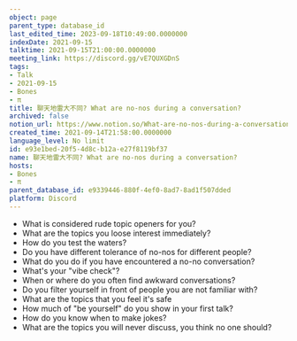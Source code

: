 ```yaml
---
object: page
parent_type: database_id
last_edited_time: 2023-09-18T10:49:00.0000000
indexDate: 2021-09-15
talktime: 2021-09-15T21:00:00.0000000
meeting_link: https://discord.gg/vE7QUXGDnS
tags:
- Talk
- 2021-09-15
- Bones
- π
title: 聊天地雷大不同? What are no-nos during a conversation?
archived: false
notion_url: https://www.notion.so/What-are-no-nos-during-a-conversation-e93e1bed20f54d8cb12ae27f8119bf37
created_time: 2021-09-14T21:58:00.0000000
language_level: No limit
id: e93e1bed-20f5-4d8c-b12a-e27f8119bf37
name: 聊天地雷大不同? What are no-nos during a conversation?
hosts:
- Bones
- π
parent_database_id: e9339446-880f-4ef0-8ad7-8ad1f507dded
platform: Discord
---
```



   - What is considered rude topic openers for you?
   - What are the topics you loose interest immediately?
   - How do you test the waters?
   - Do you have different tolerance of no-nos for different people?
   - What do you do if you have encountered a no-no conversation? 
   - What's your "vibe check"?
   - When or where do you often find awkward conversations?
   - Do you filter yourself in front of people you are not familiar with?
   - What are the topics that you feel it's safe
   - How much of "be yourself" do you show in your first talk?
   - How do you know when to make jokes?
   - What are the topics you will never discuss, you think no one should?









